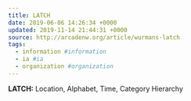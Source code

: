 ```yaml
---
title: LATCH
date: 2019-06-06 14:26:34 +0000
updated: 2019-11-14 21:44:31 +0000
source: http://arcadenw.org/article/wurmans-latch
tags:
  - information #information
  - ia #ia
  - organization #organization
---
```

__LATCH:__
Location,
Alphabet,
Time,
Category
Hierarchy